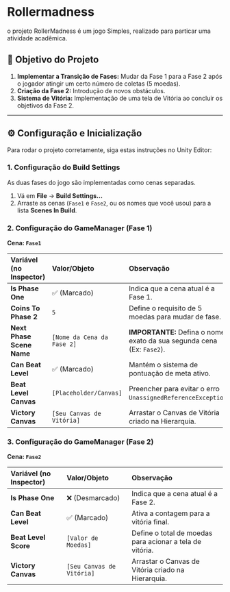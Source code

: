# Rollermadness

o projeto RollerMadness é um jogo Simples, realizado para particar uma atividade acadêmica. 

## 🎯 Objetivo do Projeto

1.  **Implementar a Transição de Fases:** Mudar da Fase 1 para a Fase 2 após o jogador atingir um certo número de coletas (5 moedas).
2.  **Criação da Fase 2:** Introdução de novos obstáculos.
3.  **Sistema de Vitória:** Implementação de uma tela de Vitória ao concluir os objetivos da Fase 2.

---

## ⚙️ Configuração e Inicialização

Para rodar o projeto corretamente, siga estas instruções no Unity Editor:

### 1. Configuração do Build Settings

As duas fases do jogo são implementadas como cenas separadas.

1.  Vá em **File** -> **Build Settings...**
2.  Arraste as cenas (`Fase1` e `Fase2`, ou os nomes que você usou) para a lista **Scenes In Build**.

### 2. Configuração do GameManager (Fase 1)

**Cena: `Fase1`**

| Variável (no Inspector) | Valor/Objeto | Observação |
| :--- | :--- | :--- |
| **Is Phase One** | ✅ (Marcado) | Indica que a cena atual é a Fase 1. |
| **Coins To Phase 2** | `5` | Define o requisito de 5 moedas para mudar de fase. |
| **Next Phase Scene Name** | `[Nome da Cena da Fase 2]` | **IMPORTANTE:** Defina o nome exato da sua segunda cena (Ex: `Fase2`). |
| **Can Beat Level** | ✅ (Marcado) | Mantém o sistema de pontuação de meta ativo. |
| **Beat Level Canvas** | `[Placeholder/Canvas]` | Preencher para evitar o erro `UnassignedReferenceException`. |
| **Victory Canvas** | `[Seu Canvas de Vitória]` | Arrastar o Canvas de Vitória criado na Hierarquia. |

### 3. Configuração do GameManager (Fase 2)

**Cena: `Fase2`**

| Variável (no Inspector) | Valor/Objeto | Observação |
| :--- | :--- | :--- |
| **Is Phase One** | ❌ (Desmarcado) | Indica que a cena atual é a Fase 2. |
| **Can Beat Level** | ✅ (Marcado) | Ativa a contagem para a vitória final. |
| **Beat Level Score** | `[Valor de Moedas]` | Define o total de moedas para acionar a tela de vitória. |
| **Victory Canvas** | `[Seu Canvas de Vitória]` | Arrastar o Canvas de Vitória criado na Hierarquia. |

